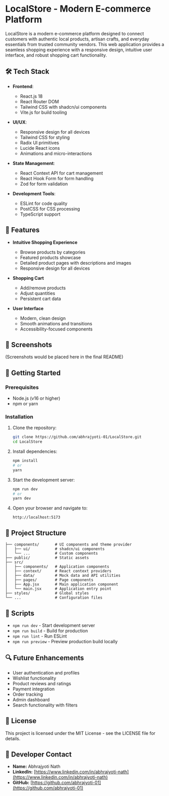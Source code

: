 # LocalStore - Modern E-commerce Platform

LocalStore is a modern e-commerce platform designed to connect customers with authentic local products, artisan crafts, and everyday essentials from trusted community vendors. This web application provides a seamless shopping experience with a responsive design, intuitive user interface, and robust shopping cart functionality.

## 🛠️ Tech Stack

- **Frontend**:
  - React.js 18
  - React Router DOM
  - Tailwind CSS with shadcn/ui components
  - Vite.js for build tooling

- **UI/UX**:
  - Responsive design for all devices
  - Tailwind CSS for styling
  - Radix UI primitives
  - Lucide React icons
  - Animations and micro-interactions

- **State Management**:
  - React Context API for cart management
  - React Hook Form for form handling
  - Zod for form validation

- **Development Tools**:
  - ESLint for code quality
  - PostCSS for CSS processing
  - TypeScript support

## 🚀 Features

- **Intuitive Shopping Experience**
  - Browse products by categories
  - Featured products showcase
  - Detailed product pages with descriptions and images
  - Responsive design for all devices

- **Shopping Cart**
  - Add/remove products
  - Adjust quantities
  - Persistent cart data

- **User Interface**
  - Modern, clean design
  - Smooth animations and transitions
  - Accessibility-focused components

## 📸 Screenshots

(Screenshots would be placed here in the final README)

## 🚦 Getting Started

### Prerequisites

- Node.js (v16 or higher)
- npm or yarn

### Installation

1. Clone the repository:

   ```bash
   git clone https://github.com/abhrajyoti-01/LocalStore.git
   cd LocalStore
   ```

2. Install dependencies:

   ```bash
   npm install
   # or
   yarn
   ```

3. Start the development server:

   ```bash
   npm run dev
   # or
   yarn dev
   ```

4. Open your browser and navigate to:

   ```plaintext
   http://localhost:5173
   ```

## 🚦 Project Structure

```plaintext
├── components/       # UI components and theme provider
│   ├── ui/           # shadcn/ui components
│   └── ...           # Custom components
├── public/           # Static assets
├── src/
│   ├── components/   # Application components
│   ├── context/      # React context providers
│   ├── data/         # Mock data and API utilities
│   ├── pages/        # Page components
│   ├── App.jsx       # Main application component
│   └── main.jsx      # Application entry point
├── styles/           # Global styles
└── ...               # Configuration files
```

## 📝 Scripts

- `npm run dev` - Start development server
- `npm run build` - Build for production
- `npm run lint` - Run ESLint
- `npm run preview` - Preview production build locally

## 🔍 Future Enhancements

- User authentication and profiles
- Wishlist functionality
- Product reviews and ratings
- Payment integration
- Order tracking
- Admin dashboard
- Search functionality with filters

## 📄 License

This project is licensed under the MIT License - see the LICENSE file for details.

## 👤 Developer Contact

- **Name:** Abhrajyoti Nath
- **LinkedIn:** [https://www.linkedin.com/in/abhrajyoti-nath](https://www.linkedin.com/in/abhrajyoti-nath)
- **GitHub:** [https://github.com/abhrajyoti-01](https://github.com/abhrajyoti-01)

